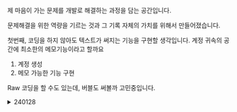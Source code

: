 제 마음이 가는 문제를 개발로 해결하는 과정을 담는 공간입니다.

문제해결을 위한 역량을 기르는 것과 그 기록 자체의 가치를 위해서 만들어졌습니다.

첫번째, 코딩을 하지 않아도 텍스트가 써지는 기능을 구현할 생각입니다.
계정 귀속의 공간에 최소한의 메모기능이라고 할까요
1. 계정 생성
2. 메모 가능한 기능 구현

Raw 코딩을 할 수도 있는데, 버블도 써볼까 고민중입니다.

<details>
  <summary>240128</summary>
  - 버블에서 로그인 기능을 만들고 싶어서 Plugin 검색창에 login 검색하고, 최상단인 SSO 로그인플러그인을 설치했다.
  - 간단한 적용 후 Public Key 라는것을 넣어야 되는 것 같길래 다시 검색
  - [SSO Public Key 생성이슈](https://support.google.com/cloudidentity/answer/6342198?hl=ko) 여기서 Java 의 Keytool 을 써보려구..  
  - Java 부터 알아봐야겠네?


  
  <summary>첫번째토글</summary>
  <!-- 내용 -->
</details>
